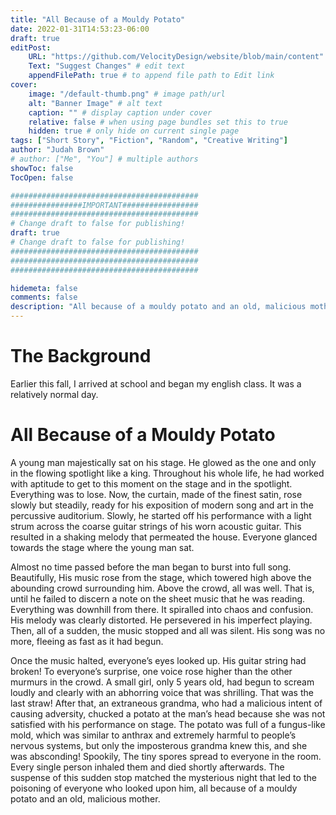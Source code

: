 ```yaml
---
title: "All Because of a Mouldy Potato"
date: 2022-01-31T14:53:23-06:00
draft: true
editPost:
    URL: "https://github.com/VelocityDesign/website/blob/main/content"
    Text: "Suggest Changes" # edit text
    appendFilePath: true # to append file path to Edit link
cover:
    image: "/default-thumb.png" # image path/url
    alt: "Banner Image" # alt text
    caption: "" # display caption under cover
    relative: false # when using page bundles set this to true
    hidden: true # only hide on current single page
tags: ["Short Story", "Fiction", "Random", "Creative Writing"]
author: "Judah Brown"
# author: ["Me", "You"] # multiple authors
showToc: false
TocOpen: false

##########################################
################IMPORTANT#################
##########################################
# Change draft to false for publishing!
draft: true
# Change draft to false for publishing!
##########################################
##########################################
##########################################

hidemeta: false
comments: false
description: "All because of a mouldy potato and an old, malicious mother..."
---
```

# The Background
Earlier this fall, I arrived at school and began my english class. It was a relatively normal day.
# All Because of a Mouldy Potato
A young man majestically sat on his stage. He glowed as the one and only in the flowing spotlight like a king. Throughout his whole life, he had worked with aptitude to get to this moment on the stage and in the spotlight. Everything was to lose. Now, the curtain, made of the finest satin, rose slowly but steadily, ready for his exposition of modern song and art in the percussive auditorium. Slowly, he started off his performance with a light strum across the coarse guitar strings of his worn acoustic guitar. This resulted in a shaking melody that permeated the house. Everyone glanced towards the stage where the young man sat.

Almost no time passed before the man began to burst into full song. Beautifully, His music rose from the stage, which towered high above the abounding crowd surrounding him. Above the crowd, all was well. That is, until he failed to discern a note on the sheet music that he was reading. Everything was downhill from there. It spiralled into chaos and confusion. His melody was clearly distorted. He persevered in his imperfect playing. Then, all of a sudden, the music stopped and all was silent. His song was no more, fleeing as fast as it had begun.

Once the music halted, everyone’s eyes looked up. His guitar string had broken! To everyone’s surprise, one voice rose higher than the other murmurs in the crowd. A small  girl, only 5 years old, had begun to scream loudly and clearly with an abhorring voice that was shrilling. That was the last straw! After that, an extraneous grandma, who had a malicious intent of causing adversity, chucked a potato at the man’s head because she was not satisfied with his performance on stage. The potato was full of a fungus-like mold, which was similar to anthrax and extremely harmful to people’s nervous systems, but only the imposterous grandma knew this, and she was absconding! Spookily, The tiny spores spread to everyone in the room. Every single person inhaled them and died shortly afterwards. The suspense of this sudden stop matched the mysterious night that led to the poisoning of everyone who looked upon him, all because of a mouldy potato and an old, malicious mother.